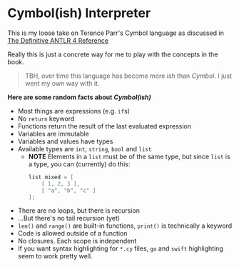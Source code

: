 # Cymbol(ish) Interpreter

This is my loose take on Terence Parr's Cymbol language as discussed in [The Definitive ANTLR 4 Reference](https://pragprog.com/book/tpantlr2/the-definitive-antlr-4-reference)

Really this is just a concrete way for me to play with the concepts in the book.

> TBH, over time this language has become more _ish_ than _Cymbol_. I just went my own way with it.

**Here are some random facts about _Cymbol(ish)_**
* Most things are expressions (e.g. `if`s)
* No `return` keyword
* Functions return the result of the last evaluated expression
* Variables are immutable
* Variables and values have types
* Available types are `int`, `string`, `bool` and `list`
    * **NOTE** Elements in a `list` must be of the same type, but since `list` is a type, you can (currently) do this:
        ```swift
        list mixed = [
            [ 1, 2, 3 ],
            [ "a", "b", "c" ]
        ];
        ```
* There are no loops, but there is recursion
* ...But there's no tail recursion (yet)
* `len()` and `range()` are built-in functions, `print()` is technically a keyword
* Code is allowed outside of a function
* No closures. Each scope is independent
* If you want syntax highlighting for `*.cy` files, `go` and `swift` highlighting seem to work pretty well.